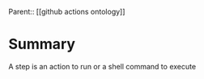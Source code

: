 Parent:: [[github actions ontology]]

# Summary
A step is an action to run or a shell command to execute